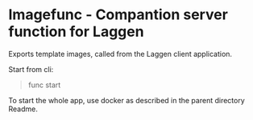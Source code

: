 # Imagefunc - Compantion server function for Laggen

Exports template images, called from the Laggen client application.

Start from cli:
> func start

To start the whole app, use docker as described in the parent directory Readme.


